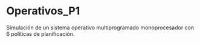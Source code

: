 # Operativos_P1

Simulación de un sistema operativo multiprogramado monoprocesador con 6 políticas de planificación. 
